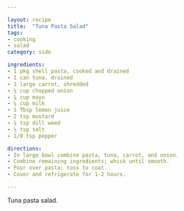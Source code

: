 ```yaml
---

layout: recipe
title:  "Tuna Pasta Salad"
tags: 
- cooking
- salad
category: side

ingredients:
- 1 pkg shell pasta, cooked and drained
- 1 can tuna, drained
- 1 large carrot, shredded
- ¼ cup chopped onion
- ¾ cup mayo
- ¼ cup milk
- 1 Tbsp lemon juice
- 2 tsp mustard
- ¾ tsp dill weed
- ½ tsp salt
- 1/8 tsp pepper

directions:
- In large bowl combine pasta, tuna, carrot, and onion. 
- Combine remaining ingredients; whisk until smooth. 
- Pour over pasta; toss to coat. 
- Cover and refrigerate for 1-2 hours.

---
```


Tuna pasta salad.